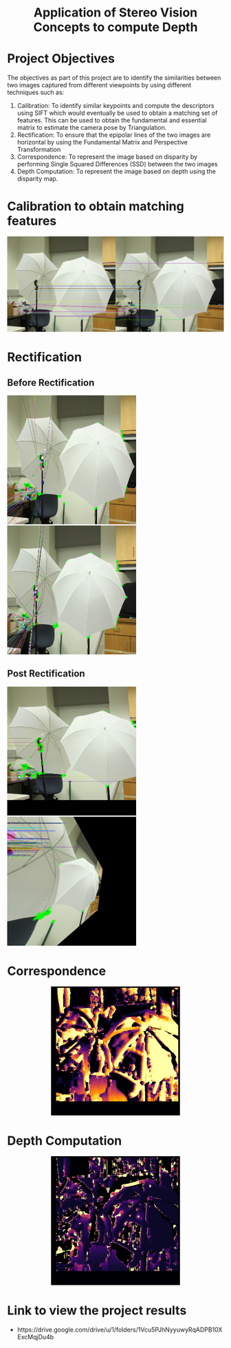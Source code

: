 <div align="center">
<h1>Application of Stereo Vision Concepts to compute Depth</h1>
</div>

<h1>Project Objectives</h1>
The objectives as part of this project are to identify the similarities between two images captured from different viewpoints by using different techniques such as:
<ol>
<li>Calibration: To identify similar keypoints and compute the descriptors using SIFT which would eventually be used to obtain a matching set of features. This can be used to obtain the fundamental and essential matrix to estimate the camera pose by Triangulation. </li>
<li>Rectification: To ensure that the epipolar lines of the two images are horizontal by using the Fundamental Matrix and Perspective Transformation</li>
<li>Correspondence: To represent the image based on disparity by performing Single Squared Differences (SSD) between the two images</li>
<li>Depth Computation: To represent the image based on depth using the disparity map.
</ol>
  
<h1>Calibration to obtain matching features</h1>
<p float="left">
<img src="https://github.com/jayesh68/Stereo-Vision-depth-computation/blob/main/Matching%20features_screenshot_24.04.2021.png" />
</p>
  

<h1>Rectification</h1>
<h2>Before Rectification</h2>
<p float="left">
<img src="https://github.com/jayesh68/Stereo-Vision-depth-computation/blob/main/eplines1.png" width="300" height="300" />
<img src="https://github.com/jayesh68/Stereo-Vision-depth-computation/blob/main/epilines2.png" width="300" height="300"/>
</p>

<h2>Post Rectification</h2>
<p float="left">
<img src="https://github.com/jayesh68/Stereo-Vision-depth-computation/blob/main/rect31.png" width="300" height="300" />
<img src="https://github.com/jayesh68/Stereo-Vision-depth-computation/blob/main/rect32.png" width="300" height="300"/>
</p>

<h1>Correspondence</h1>
<p align="center">
<img src="https://github.com/jayesh68/Stereo-Vision-depth-computation/blob/main/disparity_heatmap.png" width="300" height="300"/>
</p>

<h1>Depth Computation</h1>
<p align="center">
<img src="https://github.com/jayesh68/Stereo-Vision-depth-computation/blob/main/Depth_heatmap.png" width="300" height="300"/>
</p>

<h1>Link to view the project results</h1>
<ul>
<li>https://drive.google.com/drive/u/1/folders/1Vcu5PJhNyyuwyRqADPB10XExcMqjDu4b</li>
</ul>
